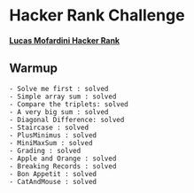 # Hacker Rank Challenge 

#### [Lucas Mofardini Hacker Rank](https://www.hackerrank.com/lucasmofardini)
## Warmup

    - Solve me first : solved
    - Simple array sum : solved
    - Compare the triplets: solved
    - A very big sum : solved
    - Diagonal Difference: solved
    - Staircase : solved
    - PlusMinimus : solved
    - MiniMaxSum : solved
    - Grading : solved
    - Apple and Orange : solved
    - Breaking Records : solved
    - Bon Appetit : solved
    - CatAndMouse : solved
